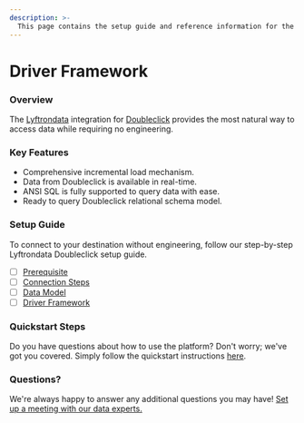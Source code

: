 ```yaml
---
description: >-
  This page contains the setup guide and reference information for the Doubleclick source connector.
---
```


# Driver Framework

### Overview

The [Lyftrondata](https://www.lyftrondata.com/) integration for [Doubleclick](None) provides the most natural way to access data while requiring no engineering.

### Key Features

* Comprehensive incremental load mechanism.
* Data from Doubleclick is available in real-time.&#x20;
* ANSI SQL is fully supported to query data with ease.
* Ready to query Doubleclick relational schema model.

### Setup Guide

To connect to your destination without engineering, follow our step-by-step Lyftrondata Doubleclick setup guide.

* [ ] [Prerequisite](../prerequisite.md)
* [ ] [Connection Steps](../connection-steps.md)
* [ ] [Data Model](../data-model/erd.md)
* [ ] [Driver Framework](../driver-framework/)

### Quickstart Steps

Do you have questions about how to use the platform? Don't worry; we've got you covered. Simply follow the quickstart instructions [here](../driver-framework/README.md).

### Questions? <a href="#questions" id="questions"></a>

We're always happy to answer any additional questions you may have! [Set up a meeting with our data experts.](https://www.lyftrondata.com/book-a-meeting/)


